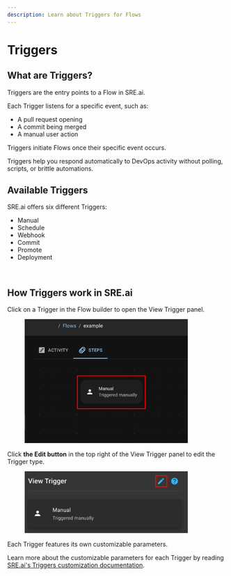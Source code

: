 ```yaml
---
description: Learn about Triggers for Flows
---
```


# Triggers

## What are Triggers?

Triggers are the entry points to a Flow in SRE.ai.&#x20;

Each Trigger listens for a specific event, such as:

* A pull request opening
* A commit being merged
* A manual user action&#x20;

Triggers initiate Flows once their specific event occurs.

Triggers help you respond automatically to DevOps activity without polling, scripts, or brittle automations.

## Available Triggers

SRE.ai offers six different Triggers:

* Manual&#x20;
* Schedule
* Webhook
* Commit
* Promote
* Deployment

<figure><img src="../../.gitbook/assets/Screenshot 2025-04-24 at 1.43.59 PM (1).png" alt="" width="375"><figcaption></figcaption></figure>

## How Triggers work in SRE.ai

Click on a Trigger in the Flow builder to open the View Trigger panel.

<figure><img src="../../.gitbook/assets/Trigger Highlight.png" alt="" width="375"><figcaption></figcaption></figure>

Click **the Edit button** in the top right of the View Trigger panel to edit the Trigger type.

<figure><img src="../../.gitbook/assets/EditTriggerHighlight.png" alt="" width="375"><figcaption></figcaption></figure>

Each Trigger features its own customizable parameters.

Learn more about the customizable parameters for each Trigger by reading [SRE.ai's Triggers customization documentation](triggers-customization.md).
